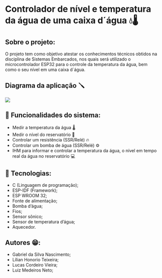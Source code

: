 # Controlador de nível e temperatura da água de uma caixa d´água 💧🌡️

## Sobre o projeto:
O projeto tem como objetivo atestar os conhecimentos técnicos obtidos na disciplina de Sistemas Embarcados, nos quais será utilizado o microcontrolador ESP32 para o  controle da temperatura da água, bem como o seu nível em uma caixa d´água.

## Diagrama da aplicação 🪛
![](https://i.ibb.co/FJH5JN6/Diagrama-Controlador-Temp-Da-Agua.png)

## 📌 Funcionalidades do sistema:
- Medir a temperatura da água 🌡️
- Medir o nível do reservatório 📏
- Controlar um resistência (SSR/Relé) 🔥
- Controlar um bomba de água (SSR/Relé) ⚙️
- IHM para informar e controlar a temperatura da água, o nível em tempo real da água no reservatório 💻

## 🔌 Tecnologias:
- C (Linguagem de programação);
- ESP-IDF (Framework);
- ESP WROOM 32;
- Fonte de alimentação;
- Bomba d’água;
- Fios;
- Sensor sônico;
- Sensor de temperatura d’água;
- Aquecedor.

## Autores 😁:
- Gabriel da Silva Nascimento;
- Lílian Honorio Teixeira;
- Lucas Cordeiro Vieira;
- Luiz Medeiros Neto;
